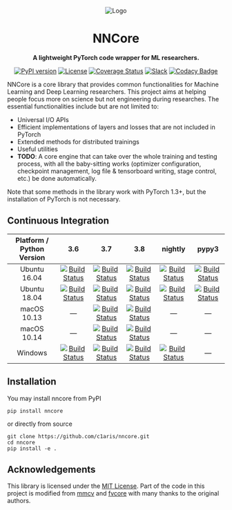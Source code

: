 <div align="center">

![Logo](https://github.com/c1aris/nncore/blob/master/.github/nncore-logo.svg)

# NNCore

**A lightweight PyTorch code wrapper for ML researchers.**

[![PyPI version](https://badge.fury.io/py/nncore.svg)](https://pypi.org/project/nncore/)
[![License](https://img.shields.io/badge/License-MIT-blue.svg)](https://github.com/c1aris/nncore/blob/master/LICENSE)
[![Coverage Status](https://coveralls.io/repos/github/c1aris/nncore/badge.svg?branch=master)](https://coveralls.io/github/c1aris/nncore?branch=master)
[![Slack](https://img.shields.io/badge/slack-chat-blue.svg?logo=slack)](https://join.slack.com/t/nncore/shared_invite/zt-cex52vw2-PBxlf~BToxS3k8etdxYxHQ)
[![Codacy Badge](https://api.codacy.com/project/badge/Grade/0692961de1d94464a770b22efc2a5b0d)](https://www.codacy.com/manual/c1aris/nncore?utm_source=github.com&amp;utm_medium=referral&amp;utm_content=c1aris/nncore&amp;utm_campaign=Badge_Grade)

</div>

NNCore is a core library that provides common functionalities for Machine Learning and Deep Learning researchers. This project aims at helping people focus more on science but not engineering during researches. The essential functionalities include but are not limited to:

* Universal I/O APIs
* Efficient implementations of layers and losses that are not included in PyTorch
* Extended methods for distributed trainings
* Useful utilities
* **TODO**: A core engine that can take over the whole training and testing process, with all the baby-sitting works (optimizer configuration, checkpoint management, log file & tensorboard writing, stage control, etc.) be done automatically.

Note that some methods in the library work with PyTorch 1.3+, but the installation of PyTorch is not necessary.

## Continuous Integration

| Platform / Python Version | 3.6 | 3.7 | 3.8 | nightly | pypy3 |
| :-: | :-: | :-: | :-: | :-: | :-: |
| Ubuntu 16.04 | [![Build Status](https://catcatserver.xyz/badge/c1aris/nncore/master/1/com)](https://travis-ci.com/c1aris/nncore) | [![Build Status](https://catcatserver.xyz/badge/c1aris/nncore/master/2/com)](https://travis-ci.com/c1aris/nncore) | [![Build Status](https://catcatserver.xyz/badge/c1aris/nncore/master/3/com)](https://travis-ci.com/c1aris/nncore) | [![Build Status](https://catcatserver.xyz/badge/c1aris/nncore/master/4/com)](https://travis-ci.com/c1aris/nncore) | [![Build Status](https://catcatserver.xyz/badge/c1aris/nncore/master/5/com)](https://travis-ci.com/c1aris/nncore) |
| Ubuntu 18.04 | [![Build Status](https://catcatserver.xyz/badge/c1aris/nncore/master/6/com)](https://travis-ci.com/c1aris/nncore) | [![Build Status](https://catcatserver.xyz/badge/c1aris/nncore/master/7/com)](https://travis-ci.com/c1aris/nncore) | [![Build Status](https://catcatserver.xyz/badge/c1aris/nncore/master/8/com)](https://travis-ci.com/c1aris/nncore) | [![Build Status](https://catcatserver.xyz/badge/c1aris/nncore/master/9/com)](https://travis-ci.com/c1aris/nncore) | [![Build Status](https://catcatserver.xyz/badge/c1aris/nncore/master/10/com)](https://travis-ci.com/c1aris/nncore) |
| macOS 10.13 | — | [![Build Status](https://catcatserver.xyz/badge/c1aris/nncore/master/11/com)](https://travis-ci.com/c1aris/nncore) | [![Build Status](https://catcatserver.xyz/badge/c1aris/nncore/master/12/com)](https://travis-ci.com/c1aris/nncore) | — | — |
| macOS 10.14 | — | [![Build Status](https://catcatserver.xyz/badge/c1aris/nncore/master/13/com)](https://travis-ci.com/c1aris/nncore) | [![Build Status](https://catcatserver.xyz/badge/c1aris/nncore/master/14/com)](https://travis-ci.com/c1aris/nncore) | — | — |
| Windows | [![Build Status](https://catcatserver.xyz/badge/c1aris/nncore/master/15/com)](https://travis-ci.com/c1aris/nncore) | [![Build Status](https://catcatserver.xyz/badge/c1aris/nncore/master/16/com)](https://travis-ci.com/c1aris/nncore) | [![Build Status](https://catcatserver.xyz/badge/c1aris/nncore/master/17/com)](https://travis-ci.com/c1aris/nncore) | [![Build Status](https://catcatserver.xyz/badge/c1aris/nncore/master/18/com)](https://travis-ci.com/c1aris/nncore) | — |

## Installation

You may install nncore from PyPI

```
pip install nncore
```

or directly from source

```
git clone https://github.com/c1aris/nncore.git
cd nncore
pip install -e .
```

## Acknowledgements

This library is licensed under the [MIT License](https://github.com/c1aris/nncore/blob/master/LICENSE). Part of the code in this project is modified from [mmcv](https://github.com/open-mmlab/mmcv) and [fvcore](https://github.com/facebookresearch/fvcore) with many thanks to the original authors.
